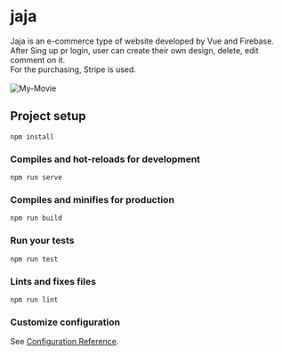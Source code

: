 # jaja
Jaja is an e-commerce type of website developed by Vue and Firebase. <br>
After Sing up pr login, user can create their own design, delete, edit comment on it.<br>
For the purchasing, Stripe is used.<br>
<br>
![My-Movie](https://user-images.githubusercontent.com/32582917/60464815-68966600-9c04-11e9-98bf-2c97ae8b78bb.gif)










## Project setup
```
npm install
```

### Compiles and hot-reloads for development
```
npm run serve
```

### Compiles and minifies for production
```
npm run build
```

### Run your tests
```
npm run test
```

### Lints and fixes files
```
npm run lint
```

### Customize configuration
See [Configuration Reference](https://cli.vuejs.org/config/).
